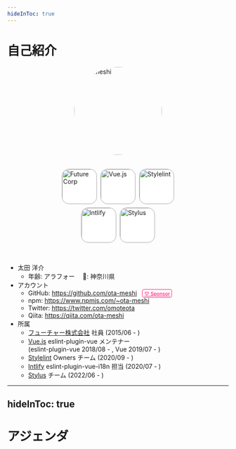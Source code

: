 ```yaml
---
hideInToc: true
---
```


<!-- prettier-ignore-end -->

# 自己紹介

<div grid="~ gap-4" class="profile">

<div class="avatars">
  <img class="avatar" src="https://github.com/ota-meshi.png" alt="ota-meshi">
  <div class="org-avatars">
    <img src="https://github.com/future-architect.png" alt="Future Corp">
    <img src="https://github.com/vuejs.png" alt="Vue.js">
    <img src="https://github.com/stylelint.png" alt="Stylelint">
    <img src="https://github.com/intlify.png" alt="Intlify">
    <img src="https://github.com/stylus.png" alt="Stylus">
  </div>
</div>

<div>

- 太田 洋介
  - 年齢: アラフォー　 📍: 神奈川県
- アカウント
  - GitHub: https://github.com/ota-meshi <a class="sponsor" href="https://github.com/sponsors/ota-meshi" target="_blank" rel="noopener" >♡ Sponsor</a>
  - npm: https://www.npmjs.com/~ota-meshi
  - Twitter: https://twitter.com/omoteota
  - Qiita: https://qiita.com/ota-meshi
- 所属
  - [フューチャー株式会社](https://www.future.co.jp/) 社員 (2015/06 - )
  - [Vue.js](https://vuejs.org/about/team.html) eslint-plugin-vue メンテナー  
    (eslint-plugin-vue 2018/08 - , Vue 2019/07 - )
  - [Stylelint](https://github.com/stylelint) Owners チーム (2020/09 - )
  - [Intlify](https://github.com/intlify) eslint-plugin-vue-i18n 担当 (2020/07 - )
  - [Stylus](https://github.com/stylus) チーム (2022/06 - )

</div>
</div>

<style>
.profile {
  grid-template-columns: 0.7fr 1.3fr;
}
.avatars {
  display: flex;
  flex-direction: column;
  align-items: center;
}
.avatar {
  border-radius: 50%;
  overflow: hidden;
  width: 200px;
  height: 200px;
}
.org-avatars {
  padding: 32px;
  display: flex;
  width: calc(80px * 3 + 8px * 2 + 16px);
  box-sizing: content-box;
  gap: 8px;
  flex-wrap: wrap;
  align-items: center;
  justify-content: center;
}
.org-avatars img {
  border-radius: 16px;
  border: 0.5px solid #aaa;
  overflow: hidden;
  width: 80px;
  height: 80px;
  box-sizing: border-box;
  background: #fff;
}
.sponsor {
  margin-left: 8px;
  border: 1px solid #fd1d7c;
  border-radius: 4px;
  padding: 2px 4px 1px;
  font-size: 11px;
  font-weight: 500;
  vertical-align: bottom;
  color: #fd1d7c;
}
.sponsor:hover {
  color: #fff;
  background-color: #fd1d7c;
}
</style>

<!-- prettier-ignore-start -->

---
hideInToc: true
---

<!-- prettier-ignore-end -->

# アジェンダ

<Toc maxDepth="2" />
